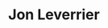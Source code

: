 ---
title: 'Jon Leverrier'
url: 'https://jonleverrier.com'
tags: ['web designer']
updatesFeed: 'https://jonleverrier.com/feeds/notes.rss'
nsfw: false
rss: true
---